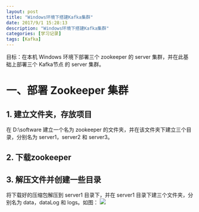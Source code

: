 ```yaml
---
layout: post
title: "Windows环境下搭建Kafka集群"
date: 2017/9/1 15:28:13
description: "Windows环境下搭建Kafka集群"
categories: [学习记录]
tags: [Kafka]
---
```


目标：在本机 Windows 环境下部署三个 zookeeper 的 server 集群，并在此基础上部署三个 Kafka节点 的 server 集群。

# 一、部署 Zookeeper 集群

## 1. 建立文件夹，存放项目

在 D:\software 建立一个名为 zookeeper 的文件夹，并在该文件夹下建立三个目录，分别名为 server1，server2 和 server3。

## 2. 下载zookeeper


## 3. 解压文件并创建一些目录

将下载好的压缩包解压到 server1 目录下，并在 server1 目录下建三个文件夹，分别名为 data，dataLog 和 logs。如图：
![](http://i.imgur.com/lyfxvUV.png)
